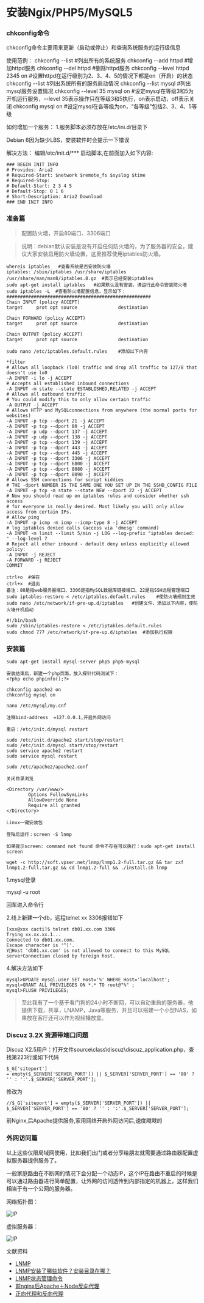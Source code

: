 # 安装Ngix/PHP5/MySQL5

### chkconfig命令

chkconfig命令主要用来更新（启动或停止）和查询系统服务的运行级信息

使用范例：
chkconfig --list        #列出所有的系统服务
chkconfig --add httpd        #增加httpd服务
chkconfig --del httpd        #删除httpd服务
chkconfig --level httpd 2345 on        #设置httpd在运行级别为2、3、4、5的情况下都是on（开启）的状态
chkconfig --list        #列出系统所有的服务启动情况
chkconfig --list mysql        #列出mysql服务设置情况
chkconfig --level 35 mysql on        #设定mysql在等级3和5为开机运行服务，--level 35表示操作只在等级3和5执行，on表示启动，off表示关闭
chkconfig mysql on        #设定mysql在各等级为on，“各等级”包括2、3、4、5等级

如何增加一个服务：
1.服务脚本必须存放在/etc/ini.d/目录下

Debian 6因为缺少LBS，安装软件时会提示一下错误

解决方法：
编辑/etc/init.d/*** 启动脚本,在前面加入如下内容:

```
### BEGIN INIT INFO
# Provides: Aria2
# Required-Start: $network $remote_fs $syslog $time
# Required-Stop:
# Default-Start: 2 3 4 5
# Default-Stop: 0 1 6
# Short-Description: Aria2 Download
### END INIT INFO
```

### 准备篇
> 配置防火墙，开启80端口、3306端口

> 说明：debian默认安装是没有开启任何防火墙的，为了服务器的安全，建议大家安装启用防火墙设置，这里推荐使用iptables防火墙。

```
whereis iptables   #查看系统是否安装防火墙
iptables: /sbin/iptables /usr/share/iptables /usr/share/man/man8/iptables.8.gz  #表示已经安装iptables
sudo apt-get install iptables   #如果默认没有安装，请运行此命令安装防火墙
sudo iptables -L  #查看防火墙配置信息，显示如下：
#####################################################
Chain INPUT (policy ACCEPT)
target     prot opt source               destination

Chain FORWARD (policy ACCEPT)
target     prot opt source               destination

Chain OUTPUT (policy ACCEPT)
target     prot opt source               destination

sudo nano /etc/iptables.default.rules    #添加以下内容

*filter
# Allows all loopback (lo0) traffic and drop all traffic to 127/8 that doesn't use lo0
-A INPUT -i lo -j ACCEPT
# Accepts all established inbound connections
-A INPUT -m state --state ESTABLISHED,RELATED -j ACCEPT
# Allows all outbound traffic
# You could modify this to only allow certain traffic
-A OUTPUT -j ACCEPT
# Allows HTTP and MySQLconnections from anywhere (the normal ports for websites)
-A INPUT -p tcp --dport 21 -j ACCEPT
-A INPUT -p tcp --dport 80 -j ACCEPT
-A INPUT -p udp --dport 137 -j ACCEPT
-A INPUT -p udp --dport 138 -j ACCEPT
-A INPUT -p tcp --dport 139 -j ACCEPT
-A INPUT -p tcp --dport 443 -j ACCEPT
-A INPUT -p tcp --dport 445 -j ACCEPT
-A INPUT -p tcp --dport 3306 -j ACCEPT
-A INPUT -p tcp --dport 6800 -j ACCEPT
-A INPUT -p tcp --dport 8080 -j ACCEPT
-A INPUT -p tcp --dport 8090 -j ACCEPT
# Allows SSH connections for script kiddies
# THE -dport NUMBER IS THE SAME ONE YOU SET UP IN THE SSHD_CONFIG FILE
-A INPUT -p tcp -m state --state NEW --dport 22 -j ACCEPT
# Now you should read up on iptables rules and consider whether ssh access
# for everyone is really desired. Most likely you will only allow access from certain IPs.
# Allow ping
-A INPUT -p icmp -m icmp --icmp-type 8 -j ACCEPT
# log iptables denied calls (access via 'dmesg' command)
-A INPUT -m limit --limit 5/min -j LOG --log-prefix "iptables denied: " --log-level 7
# Reject all other inbound - default deny unless explicitly allowed policy:
-A INPUT -j REJECT
-A FORWARD -j REJECT
COMMIT

ctrl+o  #保存
ctrl+x  #退出
备注：80是指web服务器端口、3306是指MySQL数据库链接端口、22是指SSH远程管理端口
sudo iptables-restore < /etc/iptables.default.rules    #使防火墙规则生效
sudo nano /etc/network/if-pre-up.d/iptables   #创建文件，添加以下内容，使防火墙开机启动

#!/bin/bash
sudo /sbin/iptables-restore < /etc/iptables.default.rules
sudo chmod 777 /etc/network/if-pre-up.d/iptables  #添加执行权限

```

### 安装篇
```
sudo apt-get install mysql-server php5 php5-mysql

安装结束后，新建一个php页面，放入探针代码测试下：
<?php echo phpinfo();?>

chkconfig apache2 on
chkconfig mysql on

nano /etc/mysql/my.cnf

注释bind-address  =127.0.0.1,开启外网访问

重启：/etc/init.d/mysql restart

sudo /etc/init.d/apache2 start/stop/restart
sudo /etc/init.d/mysql start/stop/restart
sudo service apache2 restart
sudo service mysql restart

sudo /etc/apache2/apache2.conf

关闭目录浏览

<Directory /var/www/>
        Options FollowSymLinks
        AllowOverride None
        Require all granted
</Directory>

Linux一键安装包

登陆后运行：screen -S lnmp

如果提示screen: command not found 命令不存在可以执行：sudo apt-get install screen

wget -c http://soft.vpser.net/lnmp/lnmp1.2-full.tar.gz && tar zxf lnmp1.2-full.tar.gz && cd lnmp1.2-full && ./install.sh lnmp
```

1.mysql登录

mysql -u root 

回车进入命令行

2.线上新建一个db，远程telnet xx 3306报错如下

```
[xxx@xxx cacti]$ telnet db01.xx.com 3306  
Trying xx.xx.xx.1...  
Connected to db01.xx.com.  
Escape character is '^]'.  
YHost 'db01.xx.com' is not allowed to connect to this MySQL serverConnection closed by foreign host.  
```

4.解决方法如下

```
mysql>UPDATE mysql.user SET Host='%' WHERE Host='localhost';  
mysql>GRANT ALL PRIVILEGES ON *.* TO root@"%" ;  
mysql>FLUSH PRIVILEGES;  
```
   
> 至此我有了一个基于看门狗的24小时不断网，可以自动重启的服务器，他提供下载，共享，LNAMP，Java等服务，并且可以搭建一个小型NAS，如果放在客厅还可以作为视频播放盒。

### Discuz 3.2X 资源带端口问题

Discuz X2.5用户：打开文件source\class\discuz\discuz_application.php，查找第223行或如下代码

```
$_G['siteport'] 
= empty($_SERVER['SERVER_PORT']) || $_SERVER['SERVER_PORT'] == '80' ? '' : ':'.$_SERVER['SERVER_PORT'];
```

修改为

```
//$_G['siteport'] = empty($_SERVER['SERVER_PORT']) || 
$_SERVER['SERVER_PORT'] == '80' ? '' : ':'.$_SERVER['SERVER_PORT'];
```

前Nginx,后Apache提供服务,家用网络开启外网访问后,速度飕飕的

### 外网访问篇

以上这些仅限局域网使用，比如我们出门或者分享给朋友就需要通过路由器配置虚拟服务器提供服务了。

一般家庭路由在不断网的情况下会分配一个动态IP，这个IP在路由不重启的时候是可以通过路由器进行简单配置，让外网的访问透传到内部指定的机器上，这样我们相当于有一个公网的服务器。

网络拓扑图：

![IP](http://www.192ly.com/wp-content/uploads/2014/07/TL-WR882N-DKYS-TP.png)

虚拟服务器：

![IP](http://www.192ly.com/wp-content/uploads/2014/07/TL-WR882N-DKYS-JC.png)

文献资料
- [LNMP](http://lnmp.org/install.html)
- [LNMP安装了哪些软件？安装目录在哪？](http://lnmp.org/faq/lnmp-software-list.html)
- [LNMP状态管理命令](http://lnmp.org/faq/lnmp-status-manager.html)
- [前nginx后Apache＋Node反向代理](http://www.cnblogs.com/dolphinX/p/4068857.html)
- [正向代理和反向代理](http://blog.csdn.net/newborn2012/article/details/24248961)

